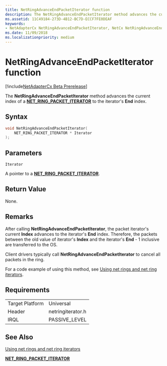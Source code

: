 ```yaml
---
title: NetRingAdvanceEndPacketIterator function
description: The NetRingAdvanceEndPacketIterator method advances the current index of a NET_RING_PACKET_ITERATOR to the iterator's End index.
ms.assetid: 11C49184-273D-4B12-BC7D-ECCF7FE0DEAF
keywords:
- NetAdapterCx NetRingAdvanceEndPacketIterator, NetCx NetRingAdvanceEndPacketIterator
ms.date: 11/09/2018
ms.localizationpriority: medium
---
```


# NetRingAdvanceEndPacketIterator function

[!include[NetAdapterCx Beta Prerelease](../netcx-beta-prerelease.md)]

The **NetRingAdvanceEndPacketIterator** method advances the current index of a [**NET_RING_PACKET_ITERATOR**](net-ring-packet-iterator.md) to the iterator's **End** index.

## Syntax

```cpp
void NetRingAdvanceEndPacketIterator(
    NET_RING_PACKET_ITERATOR * Iterator
);
```

## Parameters

`Iterator`

A pointer to a [**NET_RING_PACKET_ITERATOR**](net-ring-packet-iterator.md).

## Return Value

None.

## Remarks

After calling **NetRingAdvanceEndPacketIterator**, the packet iterator's current **Index** advances to the iterator's **End** index. Therefore, the packets between the old value of iterator's **Index** and the iterator's **End** - 1 inclusive are transferred to the OS.

Client drivers typically call **NetRingAdvanceEndPacketIterator** to cancel all packets in the ring.

For a code example of using this method, see [Using net rings and net ring iterators](using-net-rings-and-net-ring-iterators.md).

## Requirements

|  |  |
| --- | --- |
| Target Platform | Universal |
| Header | netringiterator.h |
| IRQL | PASSIVE_LEVEL |

## See Also

[Using net rings and net ring iterators](using-net-rings-and-net-ring-iterators.md)

[**NET_RING_PACKET_ITERATOR**](net-ring-packet-iterator.md)